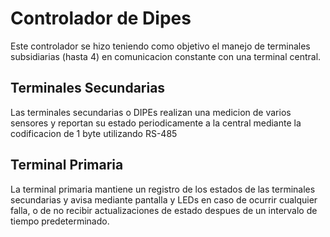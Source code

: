 # Controlador de Dipes

Este controlador se hizo teniendo como objetivo el manejo de terminales subsidiarias (hasta 4) en comunicacion constante con una terminal central.

## Terminales Secundarias

Las terminales secundarias o DIPEs realizan una medicion de varios sensores y reportan su estado periodicamente a la central mediante la codificacion de 1 byte utilizando RS-485

## Terminal Primaria

La terminal primaria mantiene un registro de los estados de las terminales secundarias y avisa mediante pantalla y LEDs en caso de ocurrir cualquier falla, o de no recibir actualizaciones de estado despues de un intervalo de tiempo predeterminado.
